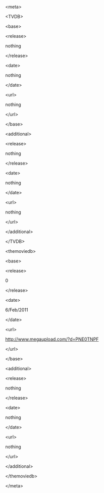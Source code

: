 <?xml version="1.0" encoding="UTF-8" ?>

&lt;meta&gt;



&lt;TVDB&gt;



&lt;base&gt;



&lt;release&gt;

nothing

&lt;/release&gt;



&lt;date&gt;

nothing

&lt;/date&gt;



&lt;url&gt;

nothing

&lt;/url&gt;



&lt;/base&gt;



&lt;additional&gt;



&lt;release&gt;

nothing

&lt;/release&gt;



&lt;date&gt;

nothing

&lt;/date&gt;



&lt;url&gt;

nothing

&lt;/url&gt;



&lt;/additional&gt;



&lt;/TVDB&gt;



&lt;themoviedb&gt;



&lt;base&gt;



&lt;release&gt;

0

&lt;/release&gt;



&lt;date&gt;

6/Feb/2011

&lt;/date&gt;



&lt;url&gt;

http://www.megaupload.com/?d=PNE0TNPF

&lt;/url&gt;



&lt;/base&gt;



&lt;additional&gt;



&lt;release&gt;

nothing

&lt;/release&gt;



&lt;date&gt;

nothing

&lt;/date&gt;



&lt;url&gt;

nothing

&lt;/url&gt;



&lt;/additional&gt;



&lt;/themoviedb&gt;



&lt;/meta&gt;

